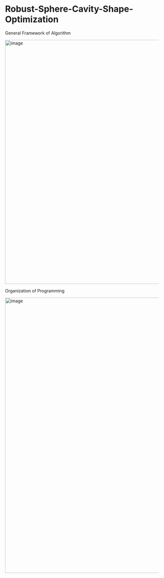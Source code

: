 # Robust-Sphere-Cavity-Shape-Optimization

General Framework of Algorithm 

<img width="797" alt="image" src="https://github.com/user-attachments/assets/dc423e39-d4cd-437d-8cb8-1d5f63d9e765">



Organization of Programming

<img width="899" alt="image" src="https://github.com/user-attachments/assets/7d8a7046-7465-4ee5-972c-b3d71e2f447a">


